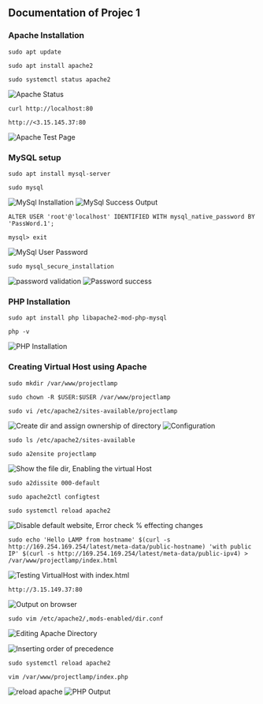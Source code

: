 ## Documentation of Projec 1

### Apache Installation

`sudo apt update`

`sudo apt install apache2`

`sudo systemctl status apache2`

![Apache Status](./images/apache_status.png)

`curl http://localhost:80`

`http://<3.15.145.37:80`

![Apache Test Page](./images/apache_test_page.png)

### MySQL setup

`sudo apt install mysql-server`

`sudo mysql`

![MySql Installation](./images/mysql_installation.png.png)
![MySql Success Output](./images/mysql_success_output.png)

`ALTER USER 'root'@'localhost' IDENTIFIED WITH mysql_native_password BY 'PassWord.1';`

`mysql> exit`

![MySql User Password](./images/user_password.png)

`sudo mysql_secure_installation`

![password validation](./images/password_validation.png)
![Password success](./images/MySql_password_success.png)

### PHP Installation

`sudo apt install php libapache2-mod-php-mysql`

`php -v`

![PHP Installation](./images/php_installation.png)

### Creating Virtual Host using Apache

`sudo mkdir /var/www/projectlamp`

`sudo chown -R $USER:$USER /var/www/projectlamp`

`sudo vi /etc/apache2/sites-available/projectlamp`

![Create dir and assign ownership of directory](./images/Virtual_host_setup.png)
![Configuration](./images/virtualhost_setup.png)

`sudo ls /etc/apache2/sites-available`

`sudo a2ensite projectlamp`

![Show the file dir, Enabling the virtual Host](./images/enabling_virtualhost.png)

`sudo a2dissite 000-default`

`sudo apache2ctl configtest`

`sudo systemctl reload apache2`

![Disable default website, Error check % effecting changes](./images/disable_default_browser%26error_check.png)

`sudo echo 'Hello LAMP from hostname' $(curl -s http://169.254.169.254/latest/meta-data/public-hostname) 'with public IP' $(curl -s http://169.254.169.254/latest/meta-data/public-ipv4) > /var/www/projectlamp/index.html`

![Testing VirtualHost with index.html](./images/testing_virtualhost_with_index.html.png)

`http://3.15.149.37:80`

![Output on browser](./images/output_on_browser.png)

`sudo vim /etc/apache2/,mods-enabled/dir.conf`

![Editing Apache Directory](./images/change_directory.png)

![Inserting order of precedence](./images/order_precedence.png)

`sudo systemctl reload apache2`

`vim /var/www/projectlamp/index.php`

![reload apache](./images/reload_apache.png)
![PHP Output](./images/php_output.png)
